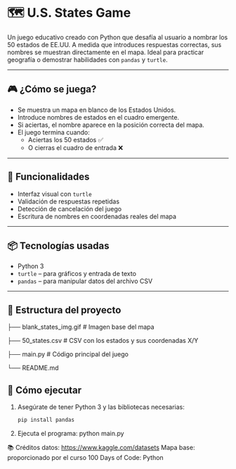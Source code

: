 # 🗺️ U.S. States Game

Un juego educativo creado con Python que desafía al usuario a nombrar los 50 estados de EE.UU. A medida que introduces respuestas correctas, sus nombres se muestran directamente en el mapa. Ideal para practicar geografía o demostrar habilidades con `pandas` y `turtle`.

---

## 🎮 ¿Cómo se juega?

- Se muestra un mapa en blanco de los Estados Unidos.
- Introduce nombres de estados en el cuadro emergente.
- Si aciertas, el nombre aparece en la posición correcta del mapa.
- El juego termina cuando:
  - Aciertas los 50 estados ✅
  - O cierras el cuadro de entrada ❌

---

## 🧠 Funcionalidades

- Interfaz visual con `turtle`
- Validación de respuestas repetidas
- Detección de cancelación del juego
- Escritura de nombres en coordenadas reales del mapa

---

## 📦 Tecnologías usadas

- Python 3
- `turtle` – para gráficos y entrada de texto
- `pandas` – para manipular datos del archivo CSV

---

## 📁 Estructura del proyecto
├── blank_states_img.gif # Imagen base del mapa

├── 50_states.csv # CSV con los estados y sus coordenadas X/Y

├── main.py # Código principal del juego

└── README.md

## 🚀 Cómo ejecutar

1. Asegúrate de tener Python 3 y las bibliotecas necesarias:
   ```bash
   pip install pandas
2.
   Ejecuta el programa:
  python main.py

  📚 Créditos
  datos: https://www.kaggle.com/datasets
  Mapa base: proporcionado por el curso 100 Days of Code: Python
  
 
